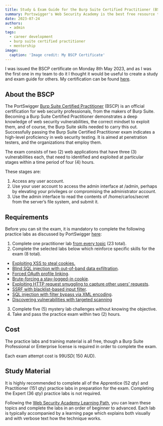 ```yaml
---
title: Study & Exam Guide for the Burp Suite Certified Practitioner (BSCP)
summary: Portswigger's Web Security Academy is the best free resource to develop web application penetration testing skills. In this article, I describe my study approach and exam tips and tricks to pass the accompanying BSCP exam.
date: 2023-07-24
authors:
  - admin
tags:
  - career development
  - burp suite certified practitioner
  - mentorship
image:
  caption: 'Image credit: My BSCP Certificate'
---
```

I was issued the BSCP certificate on Monday 8th May 2023, and as I was the first one in my team to do it I thought it would be useful to create a study and exam guide for others. My certification can be found [here](https://portswigger.net/web-security/e/c/c13dedf1f6ae2f481).

## About the BSCP
The PortSwigger [Burp Suite Certified Practitioner](https://portswigger.net/web-security/certification) (BSCP) is an official certification for web security professionals, from the makers of Burp Suite. Becoming a Burp Suite Certified Practitioner demonstrates a deep knowledge of web security vulnerabilities, the correct mindset to exploit them, and of course, the Burp Suite skills needed to carry this out. Successfully passing the Burp Suite Certified Practitioner exam indicates a high-level proficiency in web security testing. It is aimed at penetration testers, and the organizations that employ them.

The exam consists of two (2) web applications that have three (3) vulnerabilities each, that need to identified and exploited at particular stages within a time period of four (4) hours.

These stages are:
1. Access any user account.
2. Use your user account to access the admin interface at /admin, perhaps by elevating your privileges or compromising the administrator account.
3. Use the admin interface to read the contents of /home/carlos/secret from the server’s file system, and submit it.

## Requirements
Before you can sit the exam, it is mandatory to complete the following practice labs as discussed by PortSwigger [here](https://portswigger.net/web-security/certification/how-to-prepare):
1. Complete one practitioner lab [from every topic](https://portswigger.net/web-security/certification/how-to-prepare/practitioner-labs-prep-step-one) (23 total).
2. Complete the selected labs below which reinforce specific skills for the exam (8 total).
* [Exploiting XSS to steal cookies.](https://portswigger.net/web-security/certification/how-to-prepare/practitioner-labs-prep-step-one)
* [Blind SQL injection with out-of-band data exfiltration](https://portswigger.net/web-security/sql-injection/blind/lab-out-of-band-data-exfiltration).
* [Forced OAuth profile linking](https://portswigger.net/web-security/oauth/lab-oauth-forced-oauth-profile-linking).
* [Brute-forcing a stay-logged-in cookie](https://portswigger.net/web-security/authentication/other-mechanisms/lab-brute-forcing-a-stay-logged-in-cookie).
* [Exploiting HTTP request smuggling to capture other users’ requests](https://portswigger.net/web-security/request-smuggling/exploiting/lab-capture-other-users-requests).
* [SSRF with blacklist-based input filter](https://portswigger.net/web-security/ssrf/lab-ssrf-with-blacklist-filter).
* [SQL injection with filter bypass via XML encoding](https://portswigger.net/web-security/sql-injection/lab-sql-injection-with-filter-bypass-via-xml-encoding).
* [Discovering vulnerabilities with targeted scanning](https://portswigger.net/web-security/essential-skills/using-burp-scanner-during-manual-testing/lab-discovering-vulnerabilities-quickly-with-targeted-scanning)
3. Complete five (5) mystery lab challenges without knowing the objective.
4. Take and pass the practice exam within two (2) hours.

## Cost
The practice labs and training material is all free, though a Burp Suite Professional or Enterprise license is required in order to complete the exam.

Each exam attempt cost is $99 USD (~$150 AUD).

## Study Material
It is highly recommended to complete all of the Apprentice (52 qty) and Practitioner (151 qty) practice labs in preparation for the exam. Completing the Expert (36 qty) practice labs is not required.

Following the [Web Security Academy Learning Path](https://portswigger.net/web-security/learning-path), you can learn these topics and complete the labs in an order of beginner to advanced. Each lab is typically accompanied by a learning page which explains both visually and with verbose text how the technique works.

